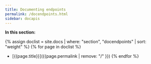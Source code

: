 ```yaml
---
title: Documenting endpoints
permalink: /docendpoints.html
sidebar: docapis
---
```


**In this section:**

{% assign doclist = site.docs | where: "section", "docendpoints" | sort: "weight" %}
{% for page in doclist %}
* [{{page.title}}]({{page.permalink | remove: "/" }})
{% endfor %}
